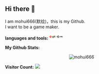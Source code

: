 ## Hi there 👋
I am mohui666(默绘)，this is my Github.<br>
I want to be a game maker.<br>

**languages and tools:** 
<code><img height="20" src="https://raw.githubusercontent.com/github/explore/80688e429a7d4ef2fca1e82350fe8e3517d3494d/topics/git/git.png"></code>
<code><img height="20" src="https://raw.githubusercontent.com/github/explore/80688e429a7d4ef2fca1e82350fe8e3517d3494d/topics/unity/unity.png"></code>

**My Github Stats:** 
<p align="center"> <img src="https://github-readme-stats.vercel.app/api?username=mohui666&show_icons=true&theme=gotham" alt="mohui666"/><br>
  
**Visitor Count:** 
<img src="https://profile-counter.glitch.me/mohui666/count.svg" />
